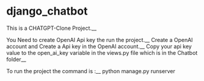 # django_chatbot

This is a CHATGPT-Clone Project.__

You Need to create OpenAI Api key the run the project.__
Create a OpenAI account and Create a Api key in the OpenAI account.__
Copy your api key value to the open_ai_key variable in the views.py file which is in the Chatbot folder__


To run the project the command is :__
python manage.py runserver
